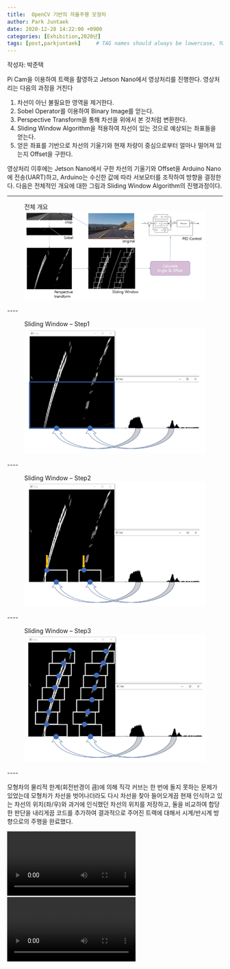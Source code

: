 ```yaml
---
title:  OpenCV 기반의 자율주행 모형차
author: Park Juntaek
date: 2020-12-28 14:22:00 +0900
categories: [Exhibition,2020년]
tags: [post,parkjuntaek]     # TAG names should always be lowercase, 띄어쓰기도 금지
---
```


작성자: 박준택

Pi Cam을 이용하여 트랙을 촬영하고 Jetson Nano에서 영상처리를 진행한다. 영상처리는 다음의 과정을 거친다

1. 차선이 아닌 불필요한 영역을 제거한다.
2. Sobel Operator를 이용하여 Binary Image를 얻는다.
3. Perspective Transform을 통해 차선을 위에서 본 것처럼 변환한다.
4. Sliding Window Algorithm을 적용하여 차선이 있는 것으로 예상되는 좌표들을 얻는다.
5. 얻은 좌표를 기반으로 차선의 기울기와 현재 차량이 중심으로부터 얼마나 떨어져 있는지 Offset을 구한다.

영상처리 이후에는 Jetson Nano에서 구한 차선의 기울기와 Offset을 Arduino Nano에 전송(UART)하고, Arduino는 수신한 값에 따라 서보모터를 조작하여 방향을 결정한다. 다음은 전체적인 개요에 대한 그림과 Sliding Window Algorithm의 진행과정이다.

----
<figure>
    <figcaption>전체 개요</figcaption>
    <img src="/assets/img/post/2020-12-28-opencv-car/img1.png">
</figure>
----
<figure>
    <figcaption>Sliding Window – Step1</figcaption>
    <img src="/assets/img/post/2020-12-28-opencv-car/img2.png">
</figure>
----
<figure>
    <figcaption>Sliding Window – Step2</figcaption>
    <img src="/assets/img/post/2020-12-28-opencv-car/img3.png">
</figure>
----
<figure>
    <figcaption>Sliding Window – Step3</figcaption>
    <img src="/assets/img/post/2020-12-28-opencv-car/img4.png">
</figure>
----


모형차의 물리적 한계(회전반경이 큼)에 의해 직각 커브는 한 번에 돌지 못하는 문제가 있었는데 모형차가 차선을 벗어나더라도 다시 차선을 찾아 들어오게끔 현재 인식하고 있는 차선의 위치(좌/우)와 과거에 인식했던 차선의 위치를 저장하고, 둘을 비교하여 합당한 판단을 내리게끔 코드를 추가하여 결과적으로 주어진 트랙에 대해서 시계/반시계 방향으로의 주행을 완료했다.


<video controls>

    <source src="/assets/img/post/2020-12-28-opencv-car/1.mp4">
    Sorry, your browser doesn't support embedded videos.
</video>

<video controls>

    <source src="/assets/img/post/2020-12-28-opencv-car/2.mp4">
    Sorry, your browser doesn't support embedded videos.
</video>
